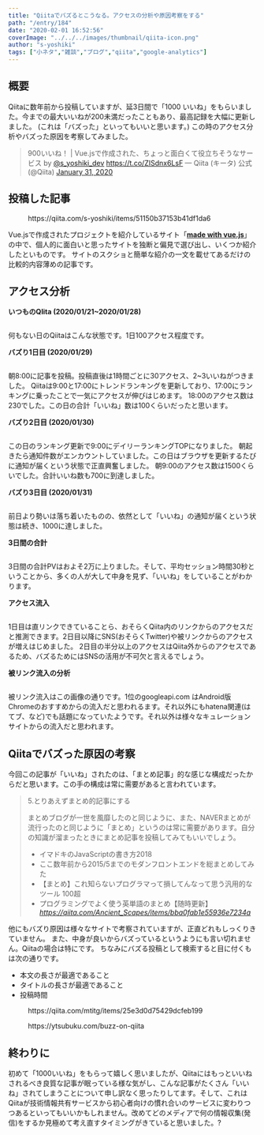 ```yaml
---
title: "Qiitaでバズるとこうなる。アクセスの分析や原因考察をする"
path: "/entry/184"
date: "2020-02-01 16:52:56"
coverImage: "../../../images/thumbnail/qiita-icon.png"
author: "s-yoshiki"
tags: ["小ネタ","雑談","ブログ","qiita","google-analytics"]
---
```


## 概要

Qiitaに数年前から投稿していますが、延3日間で「1000 いいね」をもらいました。今までの最大いいねが200未満だったこともあり、最高記録を大幅に更新しました。
(これは「バズった」といってもいいと思います。)
この時のアクセス分析やバズった原因を考察してみました。

<!-- wp:embed {"className":"twitter-tweet"} -->
<blockquote class="twitter-tweet"><p lang="ja" dir="ltr">900いいね！ | Vue.jsで作成された、ちょっと面白くて役立ちそうなサービス by <a href="https://twitter.com/s_yoshiki_dev?ref_src=twsrc%5Etfw">@s_yoshiki_dev</a> <a href="https://t.co/ZISdnx6LsF">https://t.co/ZISdnx6LsF</a>
&mdash; Qiita (キータ) 公式 (@Qiita) <a href="https://twitter.com/Qiita/status/1223131319439437824?ref_src=twsrc%5Etfw">January 31, 2020</a></blockquote> <script async src="https://platform.twitter.com/widgets.js" charset="utf-8"></script>
<!-- /wp:embed -->

## 投稿した記事

<!-- wp:embed {"url":"https://qiita.com/s-yoshiki/items/51150b37153b41df1da6"} -->
<figure class="wp-block-embed"><div class="wp-block-embed__wrapper">
https://qiita.com/s-yoshiki/items/51150b37153b41df1da6
</div></figure>
<!-- /wp:embed -->

Vue.jsで作成されたプロジェクトを紹介しているサイト「<a rel="noreferrer noopener" href="https://madewithvuejs.com/" target="_blank">**made with vue.js**</a>」の中で、個人的に面白いと思ったサイトを独断と偏見で選び出し、いくつか紹介したといものです。
サイトのスクショと簡単な紹介の一文を載せてあるだけの比較的内容薄めの記事です。

## アクセス分析

**いつものQIita (2020/01/21~2020/01/28)**

<!-- wp:image {"id":1678,"sizeSlug":"large"} -->
<figure class="wp-block-image size-large"><img src="https://tech-blog.s-yoshiki.com/wp-content/uploads/2020/02/image-1024x174.png" alt="" class="wp-image-1678"/></figure>
<!-- /wp:image -->

何もない日のQiitaはこんな状態です。1日100アクセス程度です。

**バズり1日目 (2020/01/29)**

<!-- wp:image {"id":1679,"sizeSlug":"large"} -->
<figure class="wp-block-image size-large"><img src="https://tech-blog.s-yoshiki.com/wp-content/uploads/2020/02/image-1-1024x174.png" alt="" class="wp-image-1679"/></figure>
<!-- /wp:image -->

朝8:00に記事を投稿。投稿直後は1時間ごとに30アクセス、2~3いいねがつきました。
Qiitaは9:00と17:00にトレンドランキングを更新しており、17:00にランキングに乗ったことで一気にアクセスが伸びはじめます。
18:00のアクセス数は230でした。この日の合計「いいね」数は100くらいだったと思います。

**バズり2日目 (2020/01/30)**

<!-- wp:image {"id":1680,"sizeSlug":"large"} -->
<figure class="wp-block-image size-large"><img src="https://tech-blog.s-yoshiki.com/wp-content/uploads/2020/02/image-2-1024x182.png" alt="" class="wp-image-1680"/></figure>
<!-- /wp:image -->

この日のランキング更新で9:00にデイリーランキングTOPになりました。
朝起きたら通知件数がエンカウントしていました。この日はブラウザを更新するたびに通知が届くという状態で正直興奮しました。
朝9:00のアクセス数は1500くらいでした。合計いいね数も700に到達しました。

**バズり3日目 (2020/01/31)**

<!-- wp:image {"id":1681,"sizeSlug":"large"} -->
<figure class="wp-block-image size-large"><img src="https://tech-blog.s-yoshiki.com/wp-content/uploads/2020/02/image-3-1024x181.png" alt="" class="wp-image-1681"/></figure>
<!-- /wp:image -->

前日より勢いは落ち着いたものの、依然として「いいね」の通知が届くという状態は続き、1000に達しました。

**3日間の合計**

<!-- wp:image {"id":1682,"sizeSlug":"large"} -->
<figure class="wp-block-image size-large"><img src="https://tech-blog.s-yoshiki.com/wp-content/uploads/2020/02/image-4-1024x339.png" alt="" class="wp-image-1682"/></figure>
<!-- /wp:image -->

3日間の合計PVはおよそ2万に上りました。そして、平均セッション時間30秒ということから、多くの人が大して中身を見ず、「いいね」をしていることがわかります。

**アクセス流入**

<!-- wp:image {"id":1683,"sizeSlug":"large"} -->
<figure class="wp-block-image size-large"><img src="https://tech-blog.s-yoshiki.com/wp-content/uploads/2020/02/image-5-1024x480.png" alt="" class="wp-image-1683"/></figure>
<!-- /wp:image -->

1日目は直リンクできていることら、おそらくQiita内のリンクからのアクセスだと推測できます。2日目以降にSNS(おそらくTwitter)や被リンクからのアクセスが増えはじめました。
2日目の半分以上のアクセスはQiita外からのアクセスであるため、バズるためにはSNSの活用が不可欠と言えるでしょう。

**被リンク流入の分析**

<!-- wp:image {"id":1684,"sizeSlug":"large"} -->
<figure class="wp-block-image size-large"><img src="https://tech-blog.s-yoshiki.com/wp-content/uploads/2020/02/image-6-873x1024.png" alt="" class="wp-image-1684"/></figure>
<!-- /wp:image -->

被リンク流入はこの画像の通りです。1位のgoogleapi.com はAndroid版Chromeのおすすめからの流入だと思われるます。それ以外にもhatena関連(はてブ、など)でも話題になっていたようです。それ以外は様々なキュレーションサイトからの流入だと思われます。

## Qiitaでバズった原因の考察

今回この記事が「いいね」されたのは、「まとめ記事」的な感じな構成だったからだと思います。この手の構成は常に需要があると言われています。

<!-- wp:quote -->
<blockquote class="wp-block-quote">5.とりあえずまとめ的記事にする

まとめブログが一世を風靡したのと同じように、また、NAVERまとめが流行ったのと同じように「まとめ」というのは常に需要があります。自分の知識が溜まったときにまとめ記事を投稿してみてもいいでしょう。

- イマドキのJavaScriptの書き方2018 
- ここ数年前から2015/5までのモダンフロントエンドを総まとめしてみた 
- 【まとめ】これ知らないプログラマって損してんなって思う汎用的なツール 100超 
- プログラミングでよく使う英単語のまとめ【随時更新】
<cite><a href="https://qiita.com/Ancient_Scapes/items/bba0fab1e55936e7234a">https://qiita.com/Ancient_Scapes/items/bba0fab1e55936e7234a</a></cite></blockquote>
<!-- /wp:quote -->

他にもバズり原因は様々なサイトで考察されていますが、正直どれもしっくりきていません。
また、中身が良いからバズっているというようにも言い切れません。Qiitaの場合は特にです。
ちなみにバズる投稿として検索すると目に付くもは次の通りです。

<!-- wp:list -->
<ul><li>本文の長さが最適であること</li><li>タイトルの長さが最適であること</li><li>投稿時間</li></ul>
<!-- /wp:list -->

<!-- wp:embed {"url":"https://qiita.com/mtitg/items/25e3d0d75429dcfeb199","type":"rich","providerNameSlug":"埋め込みハンドラー"} -->
<figure class="wp-block-embed is-type-rich is-provider-埋め込みハンドラー"><div class="wp-block-embed__wrapper">
https://qiita.com/mtitg/items/25e3d0d75429dcfeb199
</div></figure>
<!-- /wp:embed -->

<!-- wp:embed {"url":"https://ytsubuku.com/buzz-on-qiita"} -->
<figure class="wp-block-embed"><div class="wp-block-embed__wrapper">
https://ytsubuku.com/buzz-on-qiita
</div></figure>
<!-- /wp:embed -->

## 終わりに

初めて「1000いいね」をもらって嬉しく思いましたが、Qiitaにはもっといいねされるべき良質な記事が眠っている様な気がし、こんな記事がたくさん「いいね」されてしまうことについて申し訳なく思ったりしてます。そして、これはQiitaが技術情報共有サービスから初心者向けの慣れ合いのサービスに変わりつつあるといってもいいかもしれません。改めてどのメディアで何の情報収集(発信)をするか見極めて考え直すタイミングがきていると思いました。?

